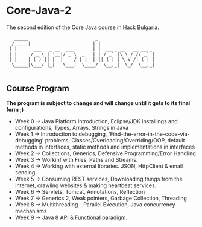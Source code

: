 # Core-Java-2

The second edition of the Core Java course in Hack Bulgaria.

```
   _____                         _                     
  / ____|                       | |                    
 | |      ___   _ __  ___       | |  __ _ __   __ __ _ 
 | |     / _ \ | '__|/ _ \  _   | | / _` |\ \ / // _` |
 | |____| (_) || |  |  __/ | |__| || (_| | \ V /| (_| |
  \_____|\___/ |_|   \___|  \____/  \__,_|  \_/  \__,_|
                                                       
```                                                       

## Course Program

**The program is subject to change and will change until it gets to its final form ;)**

* Week 0 -> Java Platform Introduction, Eclipse/JDK installings and configurations, Types, Arrays, Strings in Java 
* Week 1 -> Introduction to debugging, 'Find-the-error-in-the-code-via-debugging' problems, Classes/Overloading/Overriding/OOP,  default methods in interfaces, static methods and implementations in interfaces
* Week 2 -> Collections, Generics, Defensive Programming/Error Handling 
* Week 3 -> Workinf with Files, Paths and Streams.
* Week 4 -> Working with external libraries. JSON, HttpClient & email sending.
* Week 5 -> Consuming REST services, Downloading things from the internet, crawling websites & making heartbeat services.
* Week 6 -> Servlets, Tomcat, Annotations, Reflection 
* Week 7 -> Generics 2, Weak pointers, Garbage Collection, Threading
* Week 8 -> Multithreading - Parallel Execution, Java concurrency mechanisms
* Week 9 -> Java 8 API & Functional paradigm.

